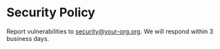 # Security Policy

Report vulnerabilities to security@your-org.org. We will respond within 3 business days.
